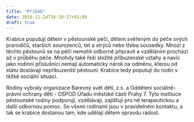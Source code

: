 ```yaml
---
title: "Příběh"
date: 2018-11-24T16:10:17+01:00
draft: true
---
```


Krabice poputují dětem v pěstounské péči, dětem svěřeným do péče svých prarodičů, starších sourozenců, tet a strýců nebo třeba sousedky. Mnozí z těchto pěstounů se na péči nemohli odborně připravit a vzděláním prochází až v průběhu péče. Mnohdy také řeší složité příbuzenské vztahy a navíc jako rodinní příslušníci nemají automaticky nárok na odměnu, kterou od státu dostávají nepříbuzenští pěstouni. Krabice tedy poputují do rodin v těžké sociální situaci. 

Rodiny vybraly organizace Barevný svět dětí, z.s. a Oddělení sociálně-právní ochrany dětí - OSPOD Úřadu městské části Prahy 7. Tyto instituce pěstounské rodiny podporují, vzdělávají, zajišťují pro ně terapeutickou a další odbornou pomoc. Se všemi rodinami jsou v pravidelném kontaktu, a tak se krabice dostanou tam, kde udělají dětem opravdu radost.

